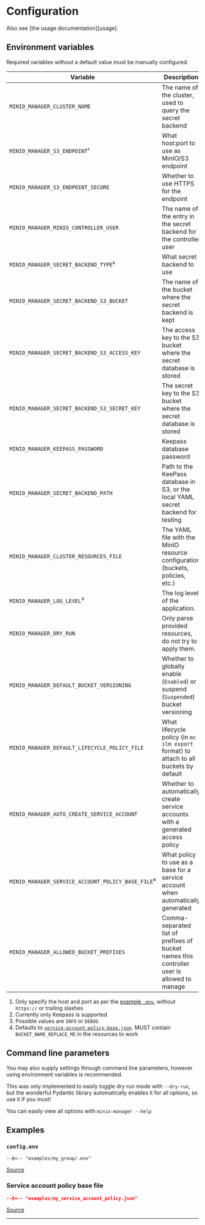 # Configuration

Also see [the usage documentation][usage].

## Environment variables

Required variables without a default value must be manually configured.

| **Variable**                                      | **Description**                                                                            | **Required** | **Default**                        |
|---------------------------------------------------|--------------------------------------------------------------------------------------------|--------------|------------------------------------|
| `MINIO_MANAGER_CLUSTER_NAME`                      | The name of the cluster, used to query the secret backend                                  | Yes          |                                    |
| `MINIO_MANAGER_S3_ENDPOINT`¹                      | What host:port to use as MinIO/S3 endpoint                                                 | Yes          |                                    |
| `MINIO_MANAGER_S3_ENDPOINT_SECURE`                | Whether to use HTTPS for the endpoint                                                      | Yes          | `True`                             |
| `MINIO_MANAGER_MINIO_CONTROLLER_USER`             | The name of the entry in the secret backend for the controller user                        | Yes          |                                    |
| `MINIO_MANAGER_SECRET_BACKEND_TYPE`²              | What secret backend to use                                                                 | Yes          |                                    |
| `MINIO_MANAGER_SECRET_BACKEND_S3_BUCKET`          | The name of the bucket where the secret backend is kept                                    | Yes          | `minio-manager-secrets`            |
| `MINIO_MANAGER_SECRET_BACKEND_S3_ACCESS_KEY`      | The access key to the S3 bucket where the secret database is stored                        | Yes          |                                    |
| `MINIO_MANAGER_SECRET_BACKEND_S3_SECRET_KEY`      | The secret key to the S3 bucket where the secret database is stored                        | Yes          |                                    |
| `MINIO_MANAGER_KEEPASS_PASSWORD`                  | Keepass database password                                                                  | With Keepass |                                    |
| `MINIO_MANAGER_SECRET_BACKEND_PATH`               | Path to the KeePass database in S3, or the local YAML secret backend for testing           | Yes          | `secrets.kdbx`                     |
| `MINIO_MANAGER_CLUSTER_RESOURCES_FILE`            | The YAML file with the MinIO resource configuration (buckets, policies, etc.)              | Yes          | `resources.yaml`                   |
| `MINIO_MANAGER_LOG_LEVEL`³                        | The log level of the application.                                                          | No           | `INFO`                             |
| `MINIO_MANAGER_DRY_RUN`                           | Only parse provided resources, do not try to apply them.                                   | No           | `False`                            |
| `MINIO_MANAGER_DEFAULT_BUCKET_VERSIONING`         | Whether to globally enable (`Enabled`) or suspend (`Suspended`) bucket versioning          | Yes          | `Suspended`                        |
| `MINIO_MANAGER_DEFAULT_LIFECYCLE_POLICY_FILE`     | What lifecycle policy (in `mc ilm export` format) to attach to all buckets by default      | No           |                                    |
| `MINIO_MANAGER_AUTO_CREATE_SERVICE_ACCOUNT`       | Whether to automatically create service accounts with a generated access policy            | No           | `True`                             |
| `MINIO_MANAGER_SERVICE_ACCOUNT_POLICY_BASE_FILE`⁴ | What policy to use as a base for a service account when automatically generated            | No           | `service-account-policy-base.json` |
| `MINIO_MANAGER_ALLOWED_BUCKET_PREFIXES`           | Comma-separated list of prefixes of bucket names this controller user is allowed to manage | No           | `""`                               |

1. Only specify the host and port as per the [example `.env`](#configenv), without `https://` or trailing slashes
2. Currently only Keepass is supported
3. Possible values are `INFO` or `DEBUG`
4. Defaults to [`service-account-policy-base.json`][service-account-policy-base]. MUST contain `BUCKET_NAME_REPLACE_ME` in the resources to work

## Command line parameters

You may also supply settings through command line parameters, however using environment variables is recommended.

This was only implemented to easily toggle dry run mode with `--dry-run`,
but the wonderful Pydantic library automatically enables it for all options, so use it if you must!

You can easily view all options with `minio-manager --help`

## Examples

### `config.env`

``` shell
--8<-- "examples/my_group/.env"
```

[Source][example-config-env]


### Service account policy base file

``` json
--8<-- "examples/my_service_account_policy.json"
```

[Source][service-account-policy-base]

---

[example-config-env]: https://github.com/Alveel/minio-manager/blob/main/examples/my_group/.env
[example-resources-yaml]: https://github.com/Alveel/minio-manager/blob/main/examples/my_group/resources.yaml
[service-account-policy-base]: https://github.com/Alveel/minio-manager/blob/main/minio_manager/resources/service-account-policy-base.py
